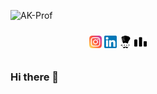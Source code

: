 ![AK-Prof](https://user-images.githubusercontent.com/54282666/126887713-1344fa1c-0edf-4f90-847b-da222f6d66e1.png)

<div style="margin: auto; width: 50%; padding: 10px;">
  <img src="img/instagram.png" alt="Instagram" width="20px" height="20px"></img>
  <img src="img/linkedin.png" alt="Instagram" width="20px" height="20px"></img>
  <img src="img/codechef-1324440139527402917_512.png" alt="Instagram" width="20px" height="20px"></img>
  <img src="img/codeforces-1324440139959685960_512.png" alt="Instagram" width="20px" height="20px"></img>
</div>
<!-- ![instagram](https://user-images.githubusercontent.com/54282666/126887905-3cbf0d39-b71a-4f40-a468-9e39bfa6284a.png) -->

### Hi there 👋

<!--
**AmanKrr/AmanKrr** is a ✨ _special_ ✨ repository because its `README.md` (this file) appears on your GitHub profile.

Here are some ideas to get you started:

- 🔭 I’m currently working on ...
- 🌱 I’m currently learning ...
- 👯 I’m looking to collaborate on ...
- 🤔 I’m looking for help with ...
- 💬 Ask me about ...
- 📫 How to reach me: ...
- 😄 Pronouns: ...
- ⚡ Fun fact: ...
-->
